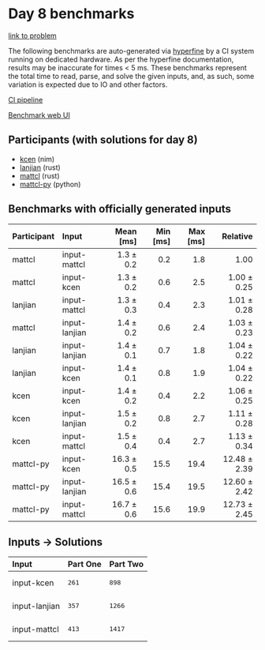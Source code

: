 # Day 8 benchmarks

[link to problem](https://adventofcode.com/2024/day/8)

The following benchmarks are auto-generated via
[hyperfine](https://github.com/sharkdp/hyperfine) by a CI system running on
dedicated hardware. As per the hyperfine documentation, results may be
inaccurate for times < 5 ms. These benchmarks represent the total time to read,
parse, and solve the given inputs, and, as such, some variation is expected due
to IO and other factors.

[CI pipeline](http://ci.papercode.net:8080/teams/main/pipelines/aoc2024)

[Benchmark web UI](https://aoc.ancalagon.black)


## Participants (with solutions for day 8)

- [kcen](https://github.com/kcen/aoc2024) (nim)
- [lanjian](https://github.com/lanjian/aoc-2024) (rust)
- [mattcl](https://github.com/mattcl/aoc2024) (rust)
- [mattcl-py](https://github.com/mattcl/aoc2024-py) (python)


## Benchmarks with officially generated inputs

| Participant | Input | Mean [ms] | Min [ms] | Max [ms] | Relative |
|:---|:---|---:|---:|---:|---:|
| mattcl | input-mattcl | 1.3 ± 0.2 | 0.2 | 1.8 | 1.00 |
| mattcl | input-kcen | 1.3 ± 0.2 | 0.6 | 2.5 | 1.00 ± 0.25 |
| lanjian | input-mattcl | 1.3 ± 0.3 | 0.4 | 2.3 | 1.01 ± 0.28 |
| mattcl | input-lanjian | 1.4 ± 0.2 | 0.6 | 2.4 | 1.03 ± 0.23 |
| lanjian | input-lanjian | 1.4 ± 0.1 | 0.7 | 1.8 | 1.04 ± 0.22 |
| lanjian | input-kcen | 1.4 ± 0.1 | 0.8 | 1.9 | 1.04 ± 0.22 |
| kcen | input-kcen | 1.4 ± 0.2 | 0.4 | 2.2 | 1.06 ± 0.25 |
| kcen | input-lanjian | 1.5 ± 0.2 | 0.8 | 2.7 | 1.11 ± 0.28 |
| kcen | input-mattcl | 1.5 ± 0.4 | 0.4 | 2.7 | 1.13 ± 0.34 |
| mattcl-py | input-kcen | 16.3 ± 0.5 | 15.5 | 19.4 | 12.48 ± 2.39 |
| mattcl-py | input-lanjian | 16.5 ± 0.6 | 15.4 | 19.5 | 12.60 ± 2.42 |
| mattcl-py | input-mattcl | 16.7 ± 0.6 | 15.6 | 19.9 | 12.73 ± 2.45 |


## Inputs -> Solutions

| Input | Part One | Part Two |
|:---|:---|:---|
|input-kcen|<pre>261</pre>|<pre>898</pre>|
|input-lanjian|<pre>357</pre>|<pre>1266</pre>|
|input-mattcl|<pre>413</pre>|<pre>1417</pre>|